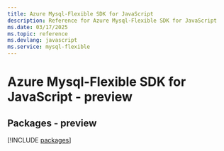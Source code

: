 ```yaml
---
title: Azure Mysql-Flexible SDK for JavaScript
description: Reference for Azure Mysql-Flexible SDK for JavaScript
ms.date: 03/17/2025
ms.topic: reference
ms.devlang: javascript
ms.service: mysql-flexible
---
```

# Azure Mysql-Flexible SDK for JavaScript - preview
## Packages - preview
[!INCLUDE [packages](mysql-flexible-index.md)]